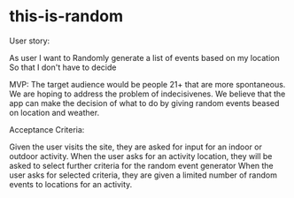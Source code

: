 # this-is-random

User story:

As user I want to 
Randomly generate a list of events based on my location 
So that I don't have to decide

MVP:
The target audience would be people 21+ that are more spontaneous.
We are hoping to address the problem of indecisivenes.
We believe that the app can make the decision of what to do by giving random events beased on location and weather.

Acceptance Criteria:

Given the user visits the site, they are asked for input for an indoor or outdoor activity.
When the user asks for an activity location, they will be asked to select further criteria for the random event generator
When the user asks for selected criteria, they are given a limited number of random events to locations for an activity.
